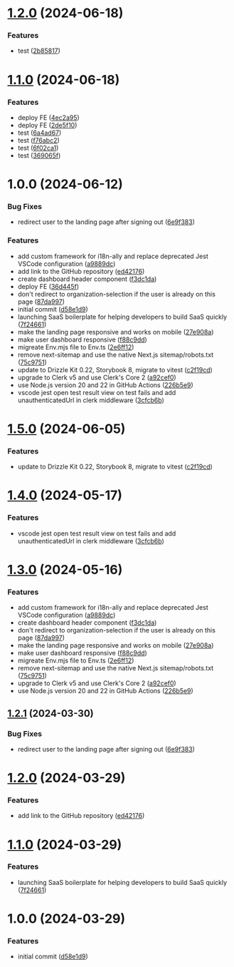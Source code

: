 # [1.2.0](https://github.com/gabrielulbrich/tourin-frontend-2/compare/v1.1.0...v1.2.0) (2024-06-18)


### Features

* test ([2b85817](https://github.com/gabrielulbrich/tourin-frontend-2/commit/2b858172c1f0a49c9a13b0de8dddc9745f89a960))

# [1.1.0](https://github.com/gabrielulbrich/tourin-frontend-2/compare/v1.0.0...v1.1.0) (2024-06-18)


### Features

* deploy FE ([4ec2a95](https://github.com/gabrielulbrich/tourin-frontend-2/commit/4ec2a959991dcf4de56ed9721f6eeb357975dfe3))
* deploy FE ([2de5f10](https://github.com/gabrielulbrich/tourin-frontend-2/commit/2de5f10a70b4729f56f0380e6f737fac80dd39af))
* test ([6a4ad67](https://github.com/gabrielulbrich/tourin-frontend-2/commit/6a4ad6775ba35ef536c80018fbbf0aa4567b86b8))
* test ([f76abc2](https://github.com/gabrielulbrich/tourin-frontend-2/commit/f76abc24e274dd9868f9a2c133f8044a7f6c5eab))
* test ([6f02ca1](https://github.com/gabrielulbrich/tourin-frontend-2/commit/6f02ca1a47c00101cf4bc1a68095f80b5b7ba1d5))
* test ([369065f](https://github.com/gabrielulbrich/tourin-frontend-2/commit/369065f84879628735ef82624d19c9d1f3bbdb8c))

# 1.0.0 (2024-06-12)


### Bug Fixes

* redirect user to the landing page after signing out ([6e9f383](https://github.com/gabrielulbrich/tourin-frontend-2/commit/6e9f3839daaab56dd3cf3e57287ea0f3862b8588))


### Features

* add custom framework for i18n-ally and replace deprecated Jest VSCode configuration ([a9889dc](https://github.com/gabrielulbrich/tourin-frontend-2/commit/a9889dc129aeeba8801f4f47e54d46e9515e6a29))
* add link to the GitHub repository ([ed42176](https://github.com/gabrielulbrich/tourin-frontend-2/commit/ed42176bdc2776cacc2c939bac45914a1ede8e51))
* create dashboard header component ([f3dc1da](https://github.com/gabrielulbrich/tourin-frontend-2/commit/f3dc1da451ab8dce90d111fe4bbc8d4bc99e4b01))
* deploy FE ([36d445f](https://github.com/gabrielulbrich/tourin-frontend-2/commit/36d445f9a2db25ed593395127616e406e3280442))
* don't redirect to organization-selection if the user is already on this page ([87da997](https://github.com/gabrielulbrich/tourin-frontend-2/commit/87da997b853fd9dcb7992107d2cb206817258910))
* initial commit ([d58e1d9](https://github.com/gabrielulbrich/tourin-frontend-2/commit/d58e1d97e11baa0a756bd038332eb84daf5a8327))
* launching SaaS boilerplate for helping developers to build SaaS quickly ([7f24661](https://github.com/gabrielulbrich/tourin-frontend-2/commit/7f246618791e3a731347dffc694a52fa90b1152a))
* make the landing page responsive and works on mobile ([27e908a](https://github.com/gabrielulbrich/tourin-frontend-2/commit/27e908a735ea13845a6cc42acc12e6cae3232b9b))
* make user dashboard responsive ([f88c9dd](https://github.com/gabrielulbrich/tourin-frontend-2/commit/f88c9dd5ac51339d37d1d010e5b16c7776c73b8d))
* migreate Env.mjs file to Env.ts ([2e6ff12](https://github.com/gabrielulbrich/tourin-frontend-2/commit/2e6ff124dcc10a3c12cac672cbb82ec4000dc60c))
* remove next-sitemap and use the native Next.js sitemap/robots.txt ([75c9751](https://github.com/gabrielulbrich/tourin-frontend-2/commit/75c9751d607b8a6a269d08667f7d9900797ff38a))
* update to Drizzle Kit 0.22, Storybook 8, migrate to vitest ([c2f19cd](https://github.com/gabrielulbrich/tourin-frontend-2/commit/c2f19cd8e9dc983e0ad799da2474610b57b88f50))
* upgrade to Clerk v5 and use Clerk's Core 2 ([a92cef0](https://github.com/gabrielulbrich/tourin-frontend-2/commit/a92cef026b5c85a703f707aabf42d28a16f07054))
* use Node.js version 20 and 22 in GitHub Actions ([226b5e9](https://github.com/gabrielulbrich/tourin-frontend-2/commit/226b5e970f46bfcd384ca60cd63ebb15516eca21))
* vscode jest open test result view on test fails and add unauthenticatedUrl in clerk middleware ([3cfcb6b](https://github.com/gabrielulbrich/tourin-frontend-2/commit/3cfcb6b00d91dabcb00cbf8eb2d8be6533ff672e))

# [1.5.0](https://github.com/ixartz/SaaS-Boilerplate/compare/v1.4.0...v1.5.0) (2024-06-05)


### Features

* update to Drizzle Kit 0.22, Storybook 8, migrate to vitest ([c2f19cd](https://github.com/ixartz/SaaS-Boilerplate/commit/c2f19cd8e9dc983e0ad799da2474610b57b88f50))

# [1.4.0](https://github.com/ixartz/SaaS-Boilerplate/compare/v1.3.0...v1.4.0) (2024-05-17)


### Features

* vscode jest open test result view on test fails and add unauthenticatedUrl in clerk middleware ([3cfcb6b](https://github.com/ixartz/SaaS-Boilerplate/commit/3cfcb6b00d91dabcb00cbf8eb2d8be6533ff672e))

# [1.3.0](https://github.com/ixartz/SaaS-Boilerplate/compare/v1.2.1...v1.3.0) (2024-05-16)


### Features

* add custom framework for i18n-ally and replace deprecated Jest VSCode configuration ([a9889dc](https://github.com/ixartz/SaaS-Boilerplate/commit/a9889dc129aeeba8801f4f47e54d46e9515e6a29))
* create dashboard header component ([f3dc1da](https://github.com/ixartz/SaaS-Boilerplate/commit/f3dc1da451ab8dce90d111fe4bbc8d4bc99e4b01))
* don't redirect to organization-selection if the user is already on this page ([87da997](https://github.com/ixartz/SaaS-Boilerplate/commit/87da997b853fd9dcb7992107d2cb206817258910))
* make the landing page responsive and works on mobile ([27e908a](https://github.com/ixartz/SaaS-Boilerplate/commit/27e908a735ea13845a6cc42acc12e6cae3232b9b))
* make user dashboard responsive ([f88c9dd](https://github.com/ixartz/SaaS-Boilerplate/commit/f88c9dd5ac51339d37d1d010e5b16c7776c73b8d))
* migreate Env.mjs file to Env.ts ([2e6ff12](https://github.com/ixartz/SaaS-Boilerplate/commit/2e6ff124dcc10a3c12cac672cbb82ec4000dc60c))
* remove next-sitemap and use the native Next.js sitemap/robots.txt ([75c9751](https://github.com/ixartz/SaaS-Boilerplate/commit/75c9751d607b8a6a269d08667f7d9900797ff38a))
* upgrade to Clerk v5 and use Clerk's Core 2 ([a92cef0](https://github.com/ixartz/SaaS-Boilerplate/commit/a92cef026b5c85a703f707aabf42d28a16f07054))
* use Node.js version 20 and 22 in GitHub Actions ([226b5e9](https://github.com/ixartz/SaaS-Boilerplate/commit/226b5e970f46bfcd384ca60cd63ebb15516eca21))

## [1.2.1](https://github.com/ixartz/SaaS-Boilerplate/compare/v1.2.0...v1.2.1) (2024-03-30)


### Bug Fixes

* redirect user to the landing page after signing out ([6e9f383](https://github.com/ixartz/SaaS-Boilerplate/commit/6e9f3839daaab56dd3cf3e57287ea0f3862b8588))

# [1.2.0](https://github.com/ixartz/SaaS-Boilerplate/compare/v1.1.0...v1.2.0) (2024-03-29)


### Features

* add link to the GitHub repository ([ed42176](https://github.com/ixartz/SaaS-Boilerplate/commit/ed42176bdc2776cacc2c939bac45914a1ede8e51))

# [1.1.0](https://github.com/ixartz/SaaS-Boilerplate/compare/v1.0.0...v1.1.0) (2024-03-29)


### Features

* launching SaaS boilerplate for helping developers to build SaaS quickly ([7f24661](https://github.com/ixartz/SaaS-Boilerplate/commit/7f246618791e3a731347dffc694a52fa90b1152a))

# 1.0.0 (2024-03-29)


### Features

* initial commit ([d58e1d9](https://github.com/ixartz/SaaS-Boilerplate/commit/d58e1d97e11baa0a756bd038332eb84daf5a8327))
